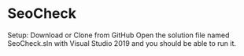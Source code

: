 # SeoCheck
Setup:
Download or Clone from GitHub
Open the solution file named SeoCheck.sln with Visual Studio 2019 and you should be able to run it.



